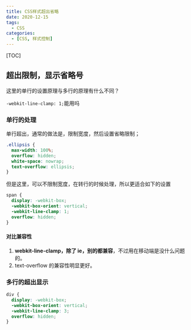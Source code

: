 ```yaml
---
title: CSS样式超出省略
date: 2020-12-15
tags:
  - CSS
categories:
  - [CSS, 样式控制]
---
```


[TOC]

## 超出限制，显示省略号

这里的单行的设置原理与多行的原理有什么不同？

`-webkit-line-clamp: 1;`能用吗

### 单行的处理

单行超出，通常的做法是，限制宽度，然后设置省略限制；

```css
.ellipsis {
  max-width: 100%;
  overflow: hidden;
  white-space: nowrap;
  text-overflow: ellipsis;
}
```

但是这里，可以不限制宽度，在转行的时候处理，所以更适合如下的设置

```css
span {
  display: -webkit-box;
  -webkit-box-orient: vertical;
  -webkit-line-clamp: 1;
  overflow: hidden;
}
```

#### 对比兼容性

1. **webkit-line-clamp，除了 ie，别的都兼容**，不过用在移动端是没什么问题的。
2. text-overflow 的兼容性明显更好。

### 多行的超出显示

```css
div {
  display: -webkit-box;
  -webkit-box-orient: vertical;
  -webkit-line-clamp: 3;
  overflow: hidden;
}
```
